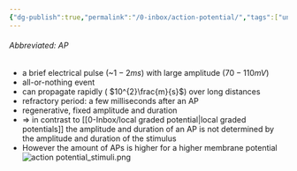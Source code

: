 ```yaml
---
{"dg-publish":true,"permalink":"/0-inbox/action-potential/","tags":["uni/fmb/signalling"]}
---
```


###### Abbreviated: AP

- a brief electrical pulse (~$1-2ms$) with large amplitude ($70-110mV$)
- all-or-nothing event
- can propagate rapidly ( $10^{2}\frac{m}{s}$) over long distances
- refractory period: a few milliseconds after an AP
- regenerative, fixed amplitude and duration
- $\Rightarrow$ in contrast to [[0-Inbox/local graded potential\|local graded potentials]] the amplitude and duration of an AP is not determined by the amplitude and duration of the stimulus
- However the amount of APs is higher for a higher membrane potential
![action potential_stimuli.png](/img/user/7-notes/knowledge/images/action%20potential_stimuli.png)
